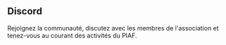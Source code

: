 ## Discord

Rejoignez la communauté, discutez avec les membres de l'association et tenez-vous au courant des activités du PIAF.
